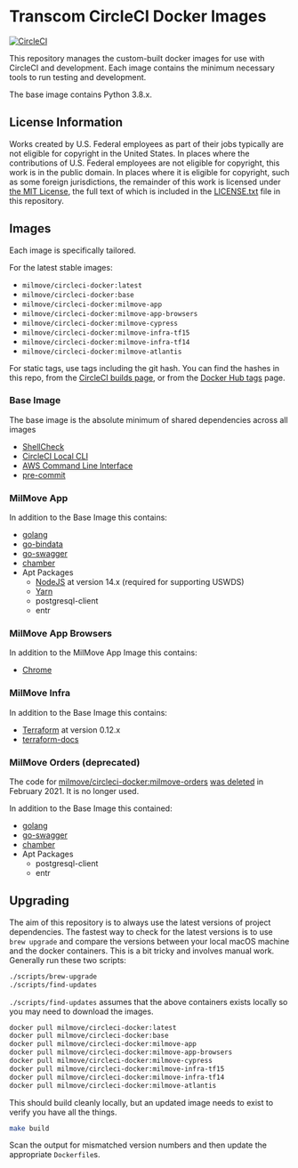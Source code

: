 # Transcom CircleCI Docker Images

[![CircleCI](https://circleci.com/gh/transcom/circleci-docker/tree/master.svg?style=svg)](https://circleci.com/gh/transcom/circleci-docker/tree/master)

This repository manages the custom-built docker images for use with CircleCI and development. Each image contains the minimum necessary tools to run testing and development.

The base image contains Python 3.8.x.

## License Information

Works created by U.S. Federal employees as part of their jobs typically are not eligible for copyright in the United
States. In places where the contributions of U.S. Federal employees are not eligible for copyright, this work is in
the public domain. In places where it is eligible for copyright, such as some foreign jurisdictions, the remainder of
this work is licensed under [the MIT License](https://opensource.org/licenses/MIT), the full text of which is included
in the [LICENSE.txt](./LICENSE.txt) file in this repository.

## Images

Each image is specifically tailored.

For the latest stable images:

* `milmove/circleci-docker:latest`
* `milmove/circleci-docker:base`
* `milmove/circleci-docker:milmove-app`
* `milmove/circleci-docker:milmove-app-browsers`
* `milmove/circleci-docker:milmove-cypress`
* `milmove/circleci-docker:milmove-infra-tf15`
* `milmove/circleci-docker:milmove-infra-tf14`
* `milmove/circleci-docker:milmove-atlantis`

For static tags, use tags including the git hash. You can find the hashes in this repo, from the [CircleCI builds page](https://circleci.com/gh/milmove/circleci-docker/tree/master), or from the [Docker Hub tags](https://hub.docker.com/r/milmove/circleci-docker/tags/) page.

### Base Image

The base image is the absolute minimum of shared dependencies across all images

* [ShellCheck](https://www.shellcheck.net/)
* [CircleCI Local CLI](https://circleci.com/docs/2.0/local-cli/)
* [AWS Command Line Interface](https://aws.amazon.com/cli/)
* [pre-commit](http://pre-commit.com/)

### MilMove App

In addition to the Base Image this contains:

* [golang](https://golang.org/)
* [go-bindata](https://github.com/kevinburke/go-bindata)
* [go-swagger](https://github.com/go-swagger/go-swagger)
* [chamber](https://github.com/segmentio/chamber)
* Apt Packages
  * [NodeJS](https://nodejs.org/en/) at version 14.x (required for supporting USWDS)
  * [Yarn](https://yarnpkg.com/)
  * postgresql-client
  * entr

### MilMove App Browsers

In addition to the MilMove App Image this contains:

* [Chrome](https://www.google.com/chrome/)

### MilMove Infra

In addition to the Base Image this contains:

* [Terraform](https://www.terraform.io/) at version 0.12.x
* [terraform-docs](https://github.com/segmentio/terraform-docs)

### MilMove Orders (deprecated)

The code for [milmove/circleci-docker:milmove-orders](https://github.com/transcom/circleci-docker/tree/db683d4df0175a6048e6ef97d872402fe72269dc/milmove-orders) [was deleted](https://github.com/transcom/circleci-docker/pull/85) in February 2021. It is no longer used.

In addition to the Base Image this contained:

* [golang](https://golang.org/)
* [go-swagger](https://github.com/go-swagger/go-swagger)
* [chamber](https://github.com/segmentio/chamber)
* Apt Packages
  * postgresql-client
  * entr

## Upgrading

The aim of this repository is to always use the latest versions of project dependencies. The fastest way to check
for the latest versions is to use `brew upgrade` and compare the versions between your local macOS machine and the
docker containers. This is a bit tricky and involves manual work. Generally run these two scripts:

```sh
./scripts/brew-upgrade
./scripts/find-updates
```

`./scripts/find-updates` assumes that the above containers exists locally so you may need to download the images.

```sh
docker pull milmove/circleci-docker:latest
docker pull milmove/circleci-docker:base
docker pull milmove/circleci-docker:milmove-app
docker pull milmove/circleci-docker:milmove-app-browsers
docker pull milmove/circleci-docker:milmove-cypress
docker pull milmove/circleci-docker:milmove-infra-tf15
docker pull milmove/circleci-docker:milmove-infra-tf14
docker pull milmove/circleci-docker:milmove-atlantis

```

This should build cleanly locally, but an updated image needs to exist to verify you have all the things.

```sh
make build
```

Scan the output for mismatched version numbers and then update the appropriate `Dockerfile`s.
